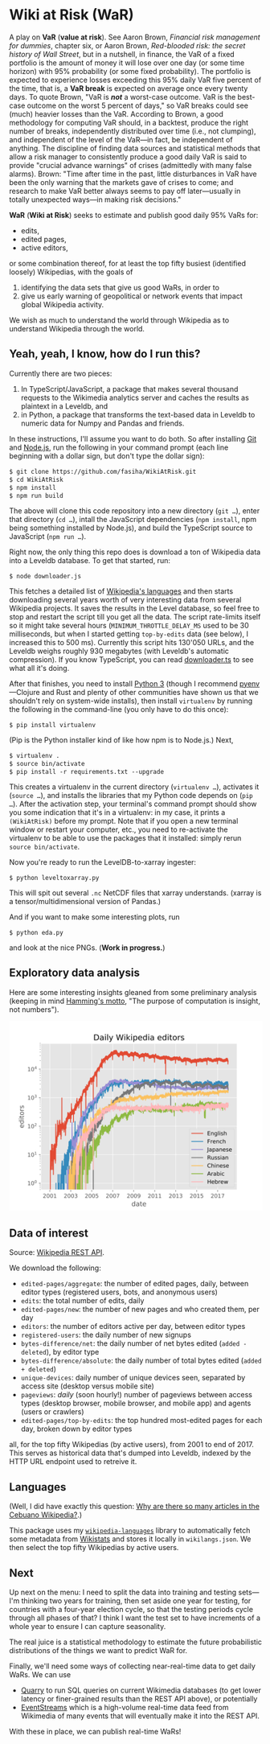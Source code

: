 # Wiki at Risk (WaR)

A play on **VaR** (**value at risk**). See Aaron Brown, _Financial risk management for dummies_, chapter six, or Aaron Brown, _Red-blooded risk: the secret history of Wall Street_, but in a nutshell, in finance, the VaR of a fixed portfolio is the amount of money it will lose over one day (or some time horizon) with 95% probability (or some fixed probability). The portfolio is expected to experience losses exceeding this 95% daily VaR five percent of the time, that is, a **VaR break** is expected on average once every twenty days. To quote Brown, "VaR is ***not*** a worst-case outcome. VaR is the best-case outcome on the worst 5 percent of days," so VaR breaks could see (much) heavier losses than the VaR. According to Brown, a good methodology for computing VaR should, in a backtest, produce the right number of breaks, independently distributed over time (i.e., not clumping), and independent of the level of the VaR—in fact, be independent of anything. The discipline of finding data sources and statistical methods that allow a risk manager to consistently produce a good daily VaR is said to provide "crucial advance warnings" of crises (admittedly with many false alarms). Brown: "Time after time in the past, little disturbances in VaR have been the only warning that the markets gave of crises to come; and research to make VaR better always seems to pay off later—usually in totally unexpected ways—in making risk decisions."

**WaR** (**Wiki at Risk**) seeks to estimate and publish good daily 95% VaRs for:
- edits,
- edited pages,
- active editors,

or some combination thereof, for at least the top fifty busiest (identified loosely) Wikipedias, with the goals of
1. identifying the data sets that give us good WaRs, in order to
2. give us early warning of geopolitical or network events that impact global Wikipedia activity.

We wish as much to understand the world through Wikipedia as to understand Wikipedia through the world.

## Yeah, yeah, I know, how do I run this?
Currently there are two pieces:
1. In TypeScript/JavaScript, a package that makes several thousand requests to the Wikimedia analytics server and caches the results as plaintext in a Leveldb, and
2. in Python, a package that transforms the text-based data in Leveldb to numeric data for Numpy and Pandas and friends.

In these instructions, I'll assume you want to do both. So after installing [Git](https://git-scm.com/) and [Node.js](https://nodejs.org/), run the following in your command prompt (each line beginning with a dollar sign, but don't type the dollar sign):
```
$ git clone https://github.com/fasiha/WikiAtRisk.git
$ cd WikiAtRisk
$ npm install
$ npm run build
```
The above will clone this code repository into a new directory (`git …`), enter that directory (`cd …`), intall the JavaScript dependencies (`npm install`, npm being something installed by Node.js), and build the TypeScript source to JavaScript (`npm run …`).

Right now, the only thing this repo does is download a ton of Wikipedia data into a Leveldb database. To get that started, run:
```
$ node downloader.js
```
This fetches a detailed list of [Wikipedia's languages](https://github.com/fasiha/wikipedia-languages/) and then starts downloading several years worth of very interesting data from several Wikipedia projects. It saves the results in the Level database, so feel free to stop and restart the script till you get all the data. The script rate-limits itself so it might take several hours (`MINIMUM_THROTTLE_DELAY_MS` used to be 30 milliseconds, but when I started getting `top-by-edits` data (see below), I increased this to 500 ms). Currently this script hits 130'050 URLs, and the Leveldb weighs roughly 930 megabytes (with Leveldb's automatic compression). If you know TypeScript, you can read [downloader.ts](downloader.ts) to see what all it's doing.

After that finishes, you need to install [Python 3](https://www.python.org/downloads/) (though I recommend [pyenv](https://github.com/pyenv/pyenv)—Clojure and Rust and plenty of other communities have shown us that we shouldn't rely on system-wide installs), then install `virtualenv` by running the following in the command-line (you only have to do this once):
```
$ pip install virtualenv
```
(Pip is the Python installer kind of like how npm is to Node.js.) Next,
```
$ virtualenv .
$ source bin/activate
$ pip install -r requirements.txt --upgrade
```
This creates a virtualenv in the current directory (`virtualenv …`), activates it (`source …`), and installs the libraries that my Python code depends on (`pip …`). After the activation step, your terminal's command prompt should show you some indication that it's in a virtualenv: in my case, it prints a `(WikiAtRisk)` before my prompt. Note that if you open a new terminal window or restart your computer, etc., you need to re-activate the virtualenv to be able to use the packages that it installed: simply rerun `source bin/activate`.

Now you're ready to run the LevelDB-to-xarray ingester:
```
$ python leveltoxarray.py
```
This will spit out several `.nc` NetCDF files that xarray understands. (xarray is a tensor/multidimensional version of Pandas.)

And if you want to make some interesting plots, run
```
$ python eda.py
```
and look at the nice PNGs. (**Work in progress.**)

## Exploratory data analysis

Here are some interesting insights gleaned from some preliminary analysis (keeping in mind [Hamming's motto](http://www.siam.org/news/news.php?id=893), "The purpose of computation is insight, not numbers").

![A semi-log plot of daily active editors on English, French, Japanese, Russian, Chinese, Arabic, Hebrew](figs/1-several-langs-editors.svg)

## Data of interest

Source: [Wikipedia REST API](https://wikimedia.org/api/rest_v1/#/).

We download the following:
- `edited-pages/aggregate`: the number of edited pages, daily, between editor types (registered users, bots, and anonymous users)
- `edits`: the total number of edits, daily
- `edited-pages/new`: the number of new pages and who created them, per day
- `editors`: the number of editors active per day, between editor types
- `registered-users`: the daily number of new signups
- `bytes-difference/net`: the daily number of net bytes edited (`added - deleted`), by editor type
- `bytes-difference/absolute`: the daily number of total bytes edited (`added + deleted`)
- `unique-devices`: daily number of unique devices seen, separated by access site (desktop versus mobile site)
- `pageviews`: *daily* (soon hourly!) number of pageviews between access types (desktop browser, mobile browser, and mobile app) and agents (users or crawlers)
- `edited-pages/top-by-edits`: the top hundred most-edited pages for each day, broken down by editor types

all, for the top fifty Wikipedias (by active users), from 2001 to end of 2017. This serves as historical data that's dumped into Leveldb, indexed by the HTTP URL endpoint used to retreive it.

## Languages

(Well, I did have exactly this question: [Why are there so many articles in the Cebuano Wikipedia?](https://www.quora.com/Why-are-there-so-many-articles-in-the-Cebuano-language-on-Wikipedia).)

This package uses my [`wikipedia-languages`](https://github.com/fasiha/wikipedia-languages) library to automatically fetch some metadata from [Wikistats](https://wikistats.wmflabs.org) and stores it locally in `wikilangs.json`. We then select the top fifty Wikipedias by active users.

## Next

Up next on the menu: I need to split the data into training and testing sets—I'm thinking two years for training, then set aside one year for testing, for countries with a four-year election cycle, so that the testing periods cycle through all phases of that? I think I want the test set to have increments of a whole year to ensure I can capture seasonality.

The real juice is a statistical methodology to estimate the future probabilistic distributions of the things we want to predict WaR for.

Finally, we'll need some ways of collecting near-real-time data to get daily WaRs. We can use
- [Quarry](https://quarry.wmflabs.org/query/25783) to run SQL queries on current Wikimedia databases (to get lower latency or finer-grained results than the REST API above), or potentially
- [EventStreams](https://stream.wikimedia.org/?doc) which is a high-volume real-time data feed from Wikimedia of many events that will eventually make it into the REST API.

With these in place, we can publish real-time WaRs!